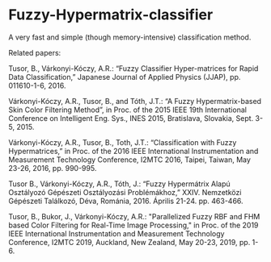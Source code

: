 # Fuzzy-Hypermatrix-classifier
A very fast and simple (though memory-intensive) classification method.

Related papers:

Tusor, B., Várkonyi-Kóczy, A.R.: “Fuzzy Classifier Hyper-matrices for Rapid Data Classification,” Japanese Journal of Applied Physics (JJAP), pp. 011610-1-6, 2016.

Várkonyi-Kóczy, A.R., Tusor, B., and Tóth, J.T.: “A Fuzzy Hypermatrix-based Skin Color Filtering Method”, in Proc. of the 2015 IEEE 19th International Conference on Intelligent Eng. Sys., INES 2015, Bratislava, Slovakia, Sept. 3-5, 2015.

Várkonyi-Kóczy, A.R., Tusor, B., Toth, J.T.: “Classification with Fuzzy Hypermatrices,” in Proc. of the 2016 IEEE International Instrumentation and Measurement Technology Conference, I2MTC 2016, Taipei, Taiwan, May 23-26, 2016, pp. 990-995. 

Tusor B., Várkonyi-Kóczy, A.R., Tóth, J.: “Fuzzy Hypermátrix Alapú Osztályozó Gépészeti Osztályozási Problémákhoz,” XXIV. Nemzetközi Gépészeti Találkozó, Déva, Románia, 2016. Április 21-24. pp. 463-466. 

Tusor, B., Bukor, J., Várkonyi-Kóczy, A.R.: "Parallelized Fuzzy RBF and FHM based Color Filtering for Real-Time Image Processing," in Proc. of the 2019 IEEE International Instrumentation and Measurement Technology Conference, I2MTC 2019, Auckland, New Zealand, May 20-23, 2019, pp. 1-6.
